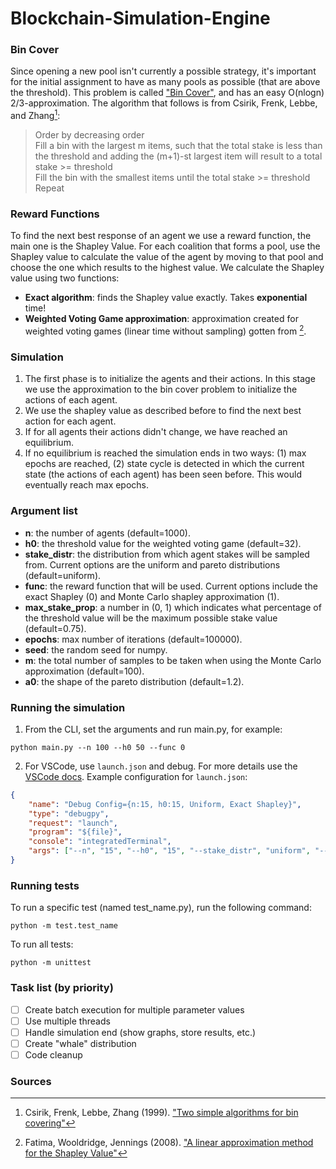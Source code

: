 # Blockchain-Simulation-Engine

### Bin Cover
Since opening a new pool isn't currently a possible strategy, it's important for the initial assignment to have as many pools as possible (that are above the threshold). This problem is called ["Bin Cover"](https://en.wikipedia.org/wiki/Bin_covering_problem), and has an easy O(nlogn) 2/3-approximation. The algorithm that follows is from Csirik, Frenk, Lebbe, and Zhang[^1]:
> Order by decreasing order<br/>
> Fill a bin with the largest m items, such that the total stake is less than the threshold and adding the (m+1)-st largest item will result to a total stake >= threshold<br/>
> Fill the bin with the smallest items until the total stake >= threshold<br/>
> Repeat

### Reward Functions
To find the next best response of an agent we use a reward function, the main one is the Shapley Value. For each coalition that forms a pool, use the Shapley value to calculate the value of the agent by moving to that pool and choose the one which results to the highest value. We calculate the Shapley value using two functions:
- **Exact algorithm**: finds the Shapley value exactly. Takes **exponential** time!
- **Weighted Voting Game approximation**: approximation created for weighted voting games (linear time without sampling) gotten from [^2].

### Simulation
1. The first phase is to initialize the agents and their actions. In this stage we use the approximation to the bin cover problem to initialize the actions of each agent.
2. We use the shapley value as described before to find the next best action for each agent.
3. If for all agents their actions didn't change, we have reached an equilibrium.
4. If no equilibrium is reached the simulation ends in two ways: (1) max epochs are reached, (2) state cycle is detected in which the current state (the actions of each agent) has been seen before. This would eventually reach max epochs.

### Argument list
- **n**: the number of agents (default=1000).
- **h0**: the threshold value for the weighted voting game (default=32).
- **stake_distr**: the distribution from which agent stakes will be sampled from. Current options are the uniform and pareto distributions (default=uniform).
- **func**: the reward function that will be used. Current options include the exact Shapley (0) and Monte Carlo shapley approximation (1).
- **max_stake_prop**: a number in (0, 1) which indicates what percentage of the threshold value will be the maximum possible stake value (default=0.75).
- **epochs**: max number of iterations (default=100000).
- **seed**: the random seed for numpy.
- **m**: the total number of samples to be taken when using the Monte Carlo approximation (default=100).
- **a0**: the shape of the pareto distribution (default=1.2).

### Running the simulation
1. From the CLI, set the arguments and run main.py, for example:
```
python main.py --n 100 --h0 50 --func 0
```
2. For VSCode, use `launch.json` and debug. For more details use the [VSCode docs](https://code.visualstudio.com/docs/python/debugging#_initialize-configurations). Example configuration for `launch.json`:
```json
{
    "name": "Debug Config={n:15, h0:15, Uniform, Exact Shapley}",
    "type": "debugpy",
    "request": "launch",
    "program": "${file}",
    "console": "integratedTerminal",
    "args": ["--n", "15", "--h0", "15", "--stake_distr", "uniform", "--func", "0"]
}
```

### Running tests
To run a specific test (named test_name.py), run the following command:
```
python -m test.test_name
```

To run all tests:
```
python -m unittest
```

### Task list (by priority)
- [ ] Create batch execution for multiple parameter values
- [ ] Use multiple threads
- [ ] Handle simulation end (show graphs, store results, etc.)
- [ ] Create "whale" distribution
- [ ] Code cleanup

### Sources
[^1]: Csirik, Frenk, Lebbe, Zhang (1999). ["Two simple algorithms for bin covering"](https://cyber.bibl.u-szeged.hu/index.php/actcybern/article/view/3507)
[^2]: Fatima, Wooldridge, Jennings (2008). ["A linear approximation method for the Shapley Value"](https://doi.org/10.1016/j.artint.2008.05.003)
